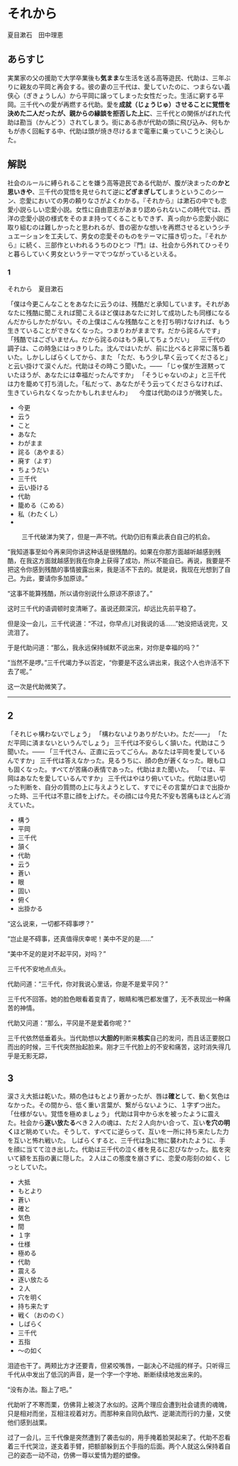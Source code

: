 # それから

夏目漱石　田中理恵

## あらすじ

実業家の父の援助で大学卒業後も**気まま**な生活を送る高等遊民、代助は、三年ぶりに親友の平岡と再会する。彼の妻の三千代は、愛していたのに、つまらない義侠心（ぎきょうしん）から平岡に譲ってしまった女性だった。生活に窮する平岡。三千代への愛が再燃する代助。愛を**成就（じょうじゅ）**させることに覚悟を決めた二人だったが、親からの縁談を拒否**した上に**、三千代との関係がばれた代助は勘当（かんどう）されてしまう。街にある赤が代助の頭に飛び込み、何もかもが赤く回転する中、代助は頭が焼き尽けるまで電車に乗っていこうと決心した。

## 解説

社会のルールに縛られることを嫌う高等遊民である代助が、腹が決まったの**かと思いきや**、三千代の覚悟を見せられて逆に**どぎまぎして**しまうというこのシーン、恋愛においての男の頼りなさがよくわかる。『それから』は漱石の中でも恋愛小説らしい恋愛小説。女性に自由意志があまり認められないこの時代では、西洋の恋愛小説の様式をそのまま持ってくることもできず、真っ向から恋愛小説に取り組むのは難しかったと思われるが、昔の密かな想いを再燃させるというシチュエーションを工夫して、男女の恋愛そのものをテーマに描き切った。『それから』に続く、三部作といわれるうちのひとつ『門』は、社会から外れてひっそりと暮らしていく男女というテーマでつながっているといえる。

### 1 ###

それから　夏目漱石

「僕は今更こんなことをあなたに云うのは、残酷だと承知しています。それがあなたに残酷に聞こえれば聞こえるほど僕はあなたに対して成功したも同様になるんだからしかたがない。その上僕はこんな残酷なことを打ち明けなければ、もう生きていることができなくなった。つまりわがままです。だから詫るんです」
「残酷ではございません。だから詫るのはもう廃してちょうだい」
　三千代の調子は、この時急にはっきりした。沈んではいたが、前に比べると非常に落ち着いた。しかししばらくしてから、また
「ただ、もう少し早く云ってくださると」と云い掛けて涙ぐんだ。代助はその時こう聞いた。――
「じゃ僕が生涯黙っていたほうが、あなたには幸福だったんですか」
「そうじゃないのよ」と三千代は力を籠めて打ち消した。「私だって、あなたがそう云ってくださらなければ、生きていられなくなったかもしれませんわ」
　今度は代助のほうが微笑した。

* 今更
* 云う
* こと
* あなた
* わがまま
* 詫る（あやまる）
* 廃す（よす）
* ちょうだい
* 三千代
* 云い掛ける
* 代助
* 籠める（こめる）
* 私（わたくし）
* 
　
　三千代破涕为笑了，但是一声不吭。代助仍旧有乘此表白自己的机会。

“我知道事至如今再来同你讲这种话是很残酷的。如果在你那方面越听越感到残酷，在我这方面就越感到我在你身上获得了成功，所以不能自已。再说，我要是不把这令你感到残酷的事情披露出来，我是活不下去的。就是说，我现在光想到了自己。为此，要请你多加原谅。”

“这事不能算残酷，所以请你别说什么原谅不原谅了。”

这时三千代的语调顿时变清晰了。虽说还颇深沉，却远比先前平稳了。

但是没一会儿，三千代说道：“不过，你早点儿对我说的话……”她没把话说完，又流泪了。

于是代助问道：“那么，我永远保持缄默不说出来，对你是幸福的吗？”

“当然不是啰。”三千代竭力予以否定，“你要是不这么讲出来，我这个人也许活不下去了呢。”

这一次是代助微笑了。

----------

## 2 ##

「それじゃ構わないでしょう」
「構わないよりありがたいわ。ただ――」
「ただ平岡に済まないというんでしょう」
三千代は不安らしく頷いた。代助はこう聞いた。――
「三千代さん、正直に云ってごらん。あなたは平岡を愛しているんですか」
三千代は答えなかった。見るうちに、顔の色が蒼くなった。眼も口も固くなった。すべてが苦痛の表情であった。代助はまた聞いた。
「では、平岡はあなたを愛しているんですか」
三千代はやはり俯いていた。代助は思い切った判断を、自分の質問の上に与えようとして、すでにその言葉が口まで出掛かった時、三千代は不意に顔を上げた。その顔には今見た不安も苦痛もほとんど消えていた。

* 構う
* 平岡​
* 三千代​
* 頷く
* 代助​
* 云う​
* 蒼い
* 眼
* 固い
* 俯く
* 出掛かる

“这么说来，一切都不碍事啰？”

“岂止是不碍事，还真值得庆幸呢！美中不足的是……”

“美中不足的是对不起平冈，对吗？”

三千代不安地点点头。

代助问道：“三千代，你对我说心里话，你是不是爱平冈？”

三千代不回答。她的脸色眼看着变青了，眼睛和嘴巴都发僵了，无不表现出一种痛苦的神情。

代助又问道：“那么，平冈是不是爱着你呢？”

三千代依然低垂着头。当代助想以**大胆的**判断来**核实**自己的发问，而且话正要脱口而出的时候，三千代突然抬起脸来。刚才三千代脸上的不安和痛苦，这时消失得几乎是无影无踪，

## 3 ##

涙さえ大抵は乾いた。頬の色はもとより蒼かったが、唇は**確と**して、動く気色はなかった。その間から、低く重い言葉が、繋がらないように、１字ずつ出た。
「仕様がない。覚悟を極めましょう」
代助は背中から水を被ったように震えた。社会から**逐い放たる**べき２人の魂は、ただ２人向かい合って、互い**を穴の明く**ほど眺めていた。そうして、すべてに逆らって、互いを一所に持ち来たした力を互いと怖れ戦いた。
しばらくすると、三千代は急に物に襲われたように、手を顔に当てて泣き出した。代助は三千代の泣く様を見るに忍びなかった。肱を突いて額を五指の裏に隠した。２人はこの態度を崩さずに、恋愛の彫刻の如く、じっとしていた。

* 大抵
* もとより
* 蒼い
* 確と
* 気色
* 間
* １字
* 仕様
* 極める
* 代助
* 震える
* 逐い放たる
* ２人
* 穴を明く
* 持ち来たす
* 戦く（おののく）
* しばらく
* 三千代
* 五指
* ～の如く

泪迹也干了。两颊比方才还要青，但紧咬嘴唇，一副决心不动摇的样子。只听得三千代从中发出了低沉的声音，是一个字一个字地、断断续续地发出来的。

“没有办法。豁上了吧。”

代助听了不寒而栗，仿佛背上被浇了水似的。这两个理应会遭到社会谴责的魂魄，只是相对而坐，互相注视着对方。而那种来自同仇敌忾、逆潮流而行的力量，又使他们感到战栗。

过了一会儿，三千代像是突然遭到了袭击似的，用手掩着脸哭起来了。代助不忍看着三千代哭泣，遂支着手臂，把额部躲到五个手指的后面。两个人就这么保持着自己的姿态一动不动，仿佛一尊以爱情为题的塑像。
